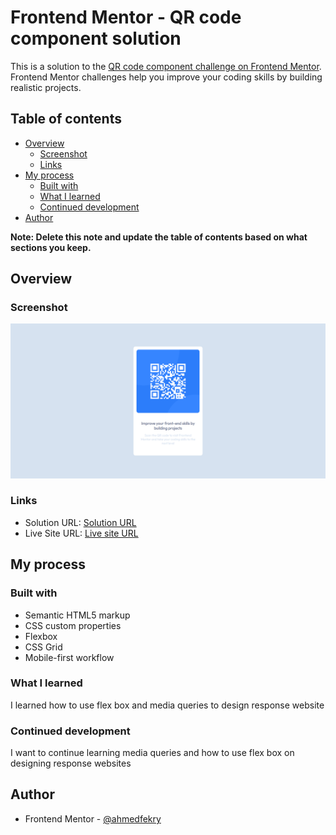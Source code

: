 # Frontend Mentor - QR code component solution

This is a solution to the [QR code component challenge on Frontend Mentor](https://www.frontendmentor.io/challenges/qr-code-component-iux_sIO_H). Frontend Mentor challenges help you improve your coding skills by building realistic projects. 

## Table of contents

- [Overview](#overview)
  - [Screenshot](#screenshot)
  - [Links](#links)
- [My process](#my-process)
  - [Built with](#built-with)
  - [What I learned](#what-i-learned)
  - [Continued development](#continued-development)
- [Author](#author)

**Note: Delete this note and update the table of contents based on what sections you keep.**

## Overview

### Screenshot

![](./images/screenshot.png)

### Links

- Solution URL: [Solution URL](https://github.com/ahmedfekry/ahmedfekry.github.io/tree/master/FrontendMentor/qr-code-component-main)
- Live Site URL: [Live site URL](https://ahmedfekry.github.io/FrontendMentor/qr-code-component-main/)

## My process

### Built with

- Semantic HTML5 markup
- CSS custom properties
- Flexbox
- CSS Grid
- Mobile-first workflow

### What I learned

I learned how to use flex box and media queries to design response website 

### Continued development

I want to continue learning media queries and how to use flex box on designing response websites 

## Author

- Frontend Mentor - [@ahmedfekry](https://www.frontendmentor.io/profile/ahmedfekry)
